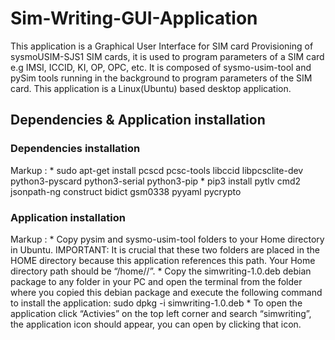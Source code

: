 # Sim-Writing-GUI-Application
This application is a Graphical User Interface for SIM card Provisioning of  sysmoUSIM-SJS1 SIM cards, it is used to program parameters of a SIM card e.g  IMSI, ICCID, KI, OP, OPC, etc. It is composed of sysmo-usim-tool and pySim tools  running in the background to program parameters of the SIM card. This application is a Linux(Ubuntu) based desktop application.
## Dependencies & Application installation
### Dependencies installation
Markup : * sudo apt-get install pcscd pcsc-tools libccid libpcsclite-dev python3-pyscard python3-serial python3-pip
         * pip3 install pytlv cmd2 jsonpath-ng construct bidict gsm0338 pyyaml pycrypto
### Application installation
Markup : * Copy pysim and sysmo-usim-tool folders to your Home directory in Ubuntu. IMPORTANT: It is crucial that these two folders are placed in the HOME directory because this application references this path. Your Home directory path should be “/home/<your-username>/”.
         * Copy the simwriting-1.0.deb debian package to any folder in your PC and open the terminal from the folder where you copied this debian package and execute the following command to install the application: sudo dpkg -i simwriting-1.0.deb
         * To open the application click “Activies” on the top left corner and search “simwriting”, the application icon should appear, you can open by clicking that icon.

